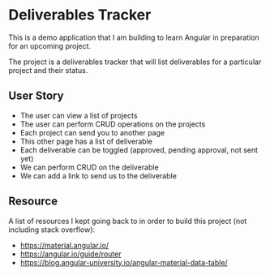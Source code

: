 # Deliverables Tracker

This is a demo application that I am building to learn Angular in preparation for an upcoming project.

The project is a deliverables tracker that will list deliverables for a particular project and their status.

## User Story

- The user can view a list of projects
- The user can perform CRUD operations on the projects
- Each project can send you to another page
- This other page has a list of deliverable
- Each deliverable can be toggled (approved, pending approval, not sent yet)
- We can perform CRUD on the deliverable
- We can add a link to send us to the deliverable

## Resource

A list of resources I kept going back to in order to build this project (not including stack overflow):

- https://material.angular.io/
- https://angular.io/guide/router
- https://blog.angular-university.io/angular-material-data-table/
